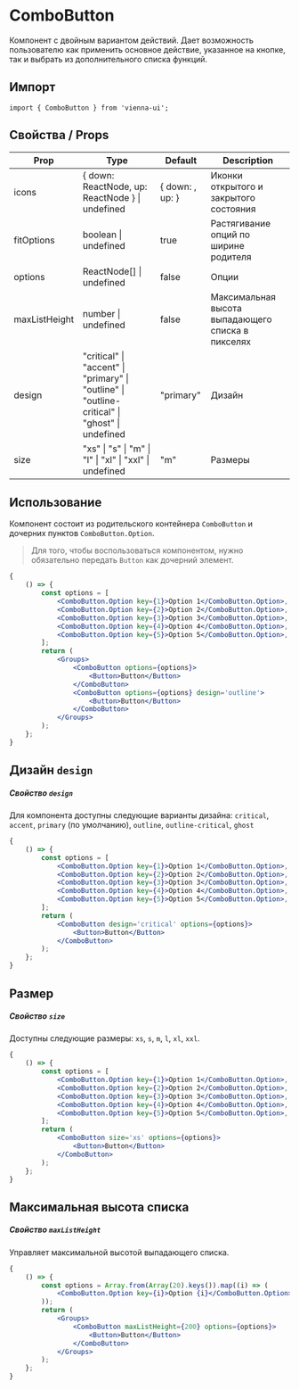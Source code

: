# ComboButton

Компонент с двойным вариантом действий. Дает возможность пользователю как применить основное действие, указанное на кнопке, так и выбрать из дополнительного списка функций.

## Импорт

```
import { ComboButton } from 'vienna-ui';
```

## Свойства / Props

| Prop | Type | Default | Description |
| --- | --- | --- | --- |
| icons | { down: ReactNode, up: ReactNode } \| undefined | { down: <Down />, up: <Up /> } | Иконки открытого и закрытого состояния |
| fitOptions | boolean \| undefined | true | Растягивание опций по ширине родителя |
| options | ReactNode[] \| undefined | false | Опции |
| maxListHeight | number \| undefined | false | Максимальная высота выпадающего списка в пикселях |
| design | "critical" \| "accent" \| "primary" \| "outline" \| "outline-critical" \| "ghost" \| undefined | "primary" | Дизайн |
| size | "xs" \| "s" \| "m" \| "l" \| "xl" \| "xxl" \| undefined | "m" | Размеры |

## Использование

Компонент состоит из родительского контейнера `ComboButton` и дочерних пунктов `ComboButton.Option`.

> Для того, чтобы воспользоваться компонентом, нужно обязательно передать `Button` как дочерний элемент.

```jsx
{
    () => {
        const options = [
            <ComboButton.Option key={1}>Option 1</ComboButton.Option>,
            <ComboButton.Option key={2}>Option 2</ComboButton.Option>,
            <ComboButton.Option key={3}>Option 3</ComboButton.Option>,
            <ComboButton.Option key={4}>Option 4</ComboButton.Option>,
            <ComboButton.Option key={5}>Option 5</ComboButton.Option>,
        ];
        return (
            <Groups>
                <ComboButton options={options}>
                    <Button>Button</Button>
                </ComboButton>
                <ComboButton options={options} design='outline'>
                    <Button>Button</Button>
                </ComboButton>
            </Groups>
        );
    };
}
```

## Дизайн `design`

##### Свойство `design`

Для компонента доступны следующие варианты дизайна: `critical`, `accent`, `primary` (по умолчанию), `outline`, `outline-critical`, `ghost`

```jsx
{
    () => {
        const options = [
            <ComboButton.Option key={1}>Option 1</ComboButton.Option>,
            <ComboButton.Option key={2}>Option 2</ComboButton.Option>,
            <ComboButton.Option key={3}>Option 3</ComboButton.Option>,
            <ComboButton.Option key={4}>Option 4</ComboButton.Option>,
            <ComboButton.Option key={5}>Option 5</ComboButton.Option>,
        ];
        return (
            <ComboButton design='critical' options={options}>
                <Button>Button</Button>
            </ComboButton>
        );
    };
}
```

## Размер

##### Свойство `size`

Доступны следующие размеры: `xs`, `s`, `m`, `l`, `xl`, `xxl`.

```jsx
{
    () => {
        const options = [
            <ComboButton.Option key={1}>Option 1</ComboButton.Option>,
            <ComboButton.Option key={2}>Option 2</ComboButton.Option>,
            <ComboButton.Option key={3}>Option 3</ComboButton.Option>,
            <ComboButton.Option key={4}>Option 4</ComboButton.Option>,
            <ComboButton.Option key={5}>Option 5</ComboButton.Option>,
        ];
        return (
            <ComboButton size='xs' options={options}>
                <Button>Button</Button>
            </ComboButton>
        );
    };
}
```

## Максимальная высота списка

##### Свойство `maxListHeight`

Управляет максимальной высотой выпадающего списка.

```jsx
{
    () => {
        const options = Array.from(Array(20).keys()).map((i) => (
            <ComboButton.Option key={i}>Option {i}</ComboButton.Option>
        ));
        return (
            <Groups>
                <ComboButton maxListHeight={200} options={options}>
                    <Button>Button</Button>
                </ComboButton>
            </Groups>
        );
    };
}
```
